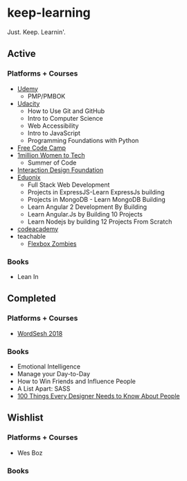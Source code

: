 # keep-learning
Just. Keep. Learnin'. 

## Active 

### Platforms + Courses
- [Udemy](https://www.udemy.com/)
  - PMP/PMBOK
- [Udacity](https://udacity.com/)
  - How to Use Git and GitHub
  - Intro to Computer Science
  - Web Accessibility
  - Intro to JavaScript
  - Programming Foundations with Python
- [Free Code Camp](https://www.freecodecamp.org/)
- [1million Women to Tech](https://memberportal.1millionwomentotech.com/diy-login/index)
  - Summer of Code
- [Interaction Design Foundation](https://www.interaction-design.org/)
- [Eduonix](https://www.eduonix.com/)
  - Full Stack Web Development
  - Projects in ExpressJS-Learn ExpressJs building 
  - Projects in MongoDB - Learn MongoDB Building 
  - Learn Angular 2 Development By Building 
  - Learn Angular.Js by Building 10 Projects
  - Learn Nodejs by building 12 Projects From Scratch
- [codeacademy](https://www.codecademy.com/)
- teachable
  - [Flexbox Zombies](https://mastery.games/)

### Books
- Lean In

## Completed 

### Platforms + Courses
- [WordSesh 2018](https://wordsesh.com/)

### Books
- Emotional Intelligence
- Manage your Day-to-Day
- How to Win Friends and Influence People
- A List Apart: SASS
- [100 Things Every Designer Needs to Know About People](https://www.amazon.com/Things-Designer-People-Voices-Matter/dp/0321767535)

## Wishlist 

### Platforms + Courses
- Wes Boz

### Books
